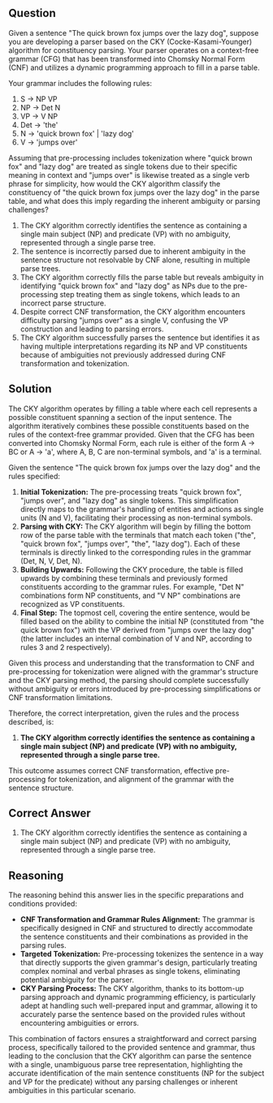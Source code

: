 ## Question
Given a sentence "The quick brown fox jumps over the lazy dog", suppose you are developing a parser based on the CKY (Cocke-Kasami-Younger) algorithm for constituency parsing. Your parser operates on a context-free grammar (CFG) that has been transformed into Chomsky Normal Form (CNF) and utilizes a dynamic programming approach to fill in a parse table.

Your grammar includes the following rules:

1. S -> NP VP
2. NP -> Det N
3. VP -> V NP
4. Det -> 'the'
5. N -> 'quick brown fox' | 'lazy dog'
6. V -> 'jumps over'

Assuming that pre-processing includes tokenization where "quick brown fox" and "lazy dog" are treated as single tokens due to their specific meaning in context and "jumps over" is likewise treated as a single verb phrase for simplicity, how would the CKY algorithm classify the constituency of "the quick brown fox jumps over the lazy dog" in the parse table, and what does this imply regarding the inherent ambiguity or parsing challenges?

1. The CKY algorithm correctly identifies the sentence as containing a single main subject (NP) and predicate (VP) with no ambiguity, represented through a single parse tree.
2. The sentence is incorrectly parsed due to inherent ambiguity in the sentence structure not resolvable by CNF alone, resulting in multiple parse trees.
3. The CKY algorithm correctly fills the parse table but reveals ambiguity in identifying "quick brown fox" and "lazy dog" as NPs due to the pre-processing step treating them as single tokens, which leads to an incorrect parse structure.
4. Despite correct CNF transformation, the CKY algorithm encounters difficulty parsing "jumps over" as a single V, confusing the VP construction and leading to parsing errors.
5. The CKY algorithm successfully parses the sentence but identifies it as having multiple interpretations regarding its NP and VP constituents because of ambiguities not previously addressed during CNF transformation and tokenization.

## Solution
The CKY algorithm operates by filling a table where each cell represents a possible constituent spanning a section of the input sentence. The algorithm iteratively combines these possible constituents based on the rules of the context-free grammar provided. Given that the CFG has been converted into Chomsky Normal Form, each rule is either of the form A -> BC or A -> 'a', where A, B, C are non-terminal symbols, and 'a' is a terminal.

Given the sentence "The quick brown fox jumps over the lazy dog" and the rules specified:

1. **Initial Tokenization:** The pre-processing treats "quick brown fox", "jumps over", and "lazy dog" as single tokens. This simplification directly maps to the grammar's handling of entities and actions as single units (N and V), facilitating their processing as non-terminal symbols.
2. **Parsing with CKY:** The CKY algorithm will begin by filling the bottom row of the parse table with the terminals that match each token ("the", "quick brown fox", "jumps over", "the", "lazy dog"). Each of these terminals is directly linked to the corresponding rules in the grammar (Det, N, V, Det, N).
3. **Building Upwards:** Following the CKY procedure, the table is filled upwards by combining these terminals and previously formed constituents according to the grammar rules. For example, "Det N" combinations form NP constituents, and "V NP" combinations are recognized as VP constituents.
4. **Final Step:** The topmost cell, covering the entire sentence, would be filled based on the ability to combine the initial NP (constituted from "the quick brown fox") with the VP derived from "jumps over the lazy dog" (the latter includes an internal combination of V and NP, according to rules 3 and 2 respectively).

Given this process and understanding that the transformation to CNF and pre-processing for tokenization were aligned with the grammar's structure and the CKY parsing method, the parsing should complete successfully without ambiguity or errors introduced by pre-processing simplifications or CNF transformation limitations.

Therefore, the correct interpretation, given the rules and the process described, is:

1. **The CKY algorithm correctly identifies the sentence as containing a single main subject (NP) and predicate (VP) with no ambiguity, represented through a single parse tree.**

This outcome assumes correct CNF transformation, effective pre-processing for tokenization, and alignment of the grammar with the sentence structure.

## Correct Answer
1. The CKY algorithm correctly identifies the sentence as containing a single main subject (NP) and predicate (VP) with no ambiguity, represented through a single parse tree.

## Reasoning
The reasoning behind this answer lies in the specific preparations and conditions provided: 
- **CNF Transformation and Grammar Rules Alignment:** The grammar is specifically designed in CNF and structured to directly accommodate the sentence constituents and their combinations as provided in the parsing rules. 
- **Targeted Tokenization:** Pre-processing tokenizes the sentence in a way that directly supports the given grammar's design, particularly treating complex nominal and verbal phrases as single tokens, eliminating potential ambiguity for the parser.
- **CKY Parsing Process:** The CKY algorithm, thanks to its bottom-up parsing approach and dynamic programming efficiency, is particularly adept at handling such well-prepared input and grammar, allowing it to accurately parse the sentence based on the provided rules without encountering ambiguities or errors.

This combination of factors ensures a straightforward and correct parsing process, specifically tailored to the provided sentence and grammar, thus leading to the conclusion that the CKY algorithm can parse the sentence with a single, unambiguous parse tree representation, highlighting the accurate identification of the main sentence constituents (NP for the subject and VP for the predicate) without any parsing challenges or inherent ambiguities in this particular scenario.